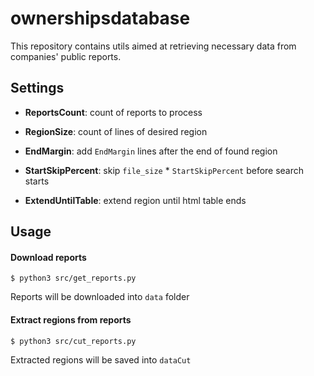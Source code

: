 # ownershipsdatabase
This repository contains utils aimed at retrieving necessary data from companies' public reports.

## Settings
* **ReportsCount**: count of reports to process

* **RegionSize**: count of lines of desired region

* **EndMargin**: add `EndMargin` lines after the end of found region

* **StartSkipPercent**: skip `file_size` * `StartSkipPercent` before search starts

* **ExtendUntilTable**: extend region until html table ends


## Usage
#### Download reports
`$ python3 src/get_reports.py`

Reports will be downloaded into `data` folder

#### Extract regions from reports
`$ python3 src/cut_reports.py`

Extracted regions will be saved into `dataCut`
